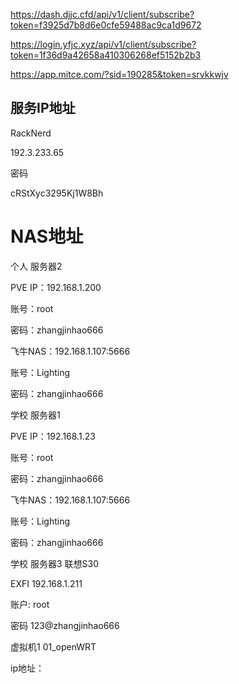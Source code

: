 https://dash.djjc.cfd/api/v1/client/subscribe?token=f3925d7b8d6e0cfe59488ac9ca1d9672

https://login.yfjc.xyz/api/v1/client/subscribe?token=1f36d9a42658a410306268ef5152b2b3

https://app.mitce.com/?sid=190285&token=srvkkwjv

## 服务IP地址

RackNerd

192.3.233.65

密码

cRStXyc3295Kj1W8Bh



# NAS地址

个人 服务器2

PVE IP：192.168.1.200

账号：root

密码：zhangjinhao666

飞牛NAS：192.168.1.107:5666

账号：Lighting

密码：zhangjinhao666



学校 服务器1

PVE IP：192.168.1.23

账号：root

密码：zhangjinhao666

飞牛NAS：192.168.1.107:5666

账号：Lighting

密码：zhangjinhao666



学校 服务器3 联想S30

EXFI 192.168.1.211

账户: root

密码 123@zhangjinhao666

虚拟机1 01_openWRT

ip地址：





